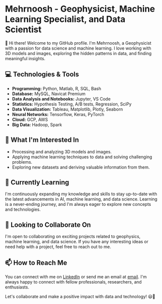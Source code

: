 # Mehrnoosh - Geophysicist, Machine Learning Specialist, and Data Scientist

👋 Hi there! Welcome to my GitHub profile. 
I'm Mehrnoosh, a Geophysicist with a passion for data science and machine learning. I love working with 3D models and images, exploring the hidden patterns in data, and finding meaningful insights.

## 💻 Technologies & Tools
- **Programming:** Python, Matlab, R, SQL, Bash
- **Database:** MySQL, Navicat Premium
- **Data Analysis and Notebooks:** Jupyter, VS Code
- **Statistics:** Hypothesis Testing, A/B tests, Regression, SciPy
- **Data Visualization:** Tableau, Matplotlib, Plotly, Seaborn
- **Neural Networks:** Tensorflow, Keras, PyTorch
- **Cloud:** GCP, AWS
- **Big Data:** Hadoop, Spark

## 🔭 What I'm Interested In
- Processing and analyzing 3D models and images.
- Applying machine learning techniques to data and solving challenging problems.
- Exploring new datasets and deriving valuable information from them.

## 🌱 Currently Learning
I'm continuously expanding my knowledge and skills to stay up-to-date with the latest advancements in AI, machine learning, and data science. Learning is a never-ending journey, and I'm always eager to explore new concepts and technologies.

## 💼 Looking to Collaborate On
I'm open to collaborating on exciting projects related to geophysics, machine learning, and data science. If you have any interesting ideas or need help with a project, feel free to reach out to me.

## 📫 How to Reach Me
You can connect with me on [LinkedIn](https://www.linkedin.com/in/mehrnoosh-behzadi/) or send me an email at [email](mailto:mehrnoosh.behzadi@gmail.com). I'm always happy to connect with fellow professionals, researchers, and enthusiasts.

Let's collaborate and make a positive impact with data and technology! 😃🌟
